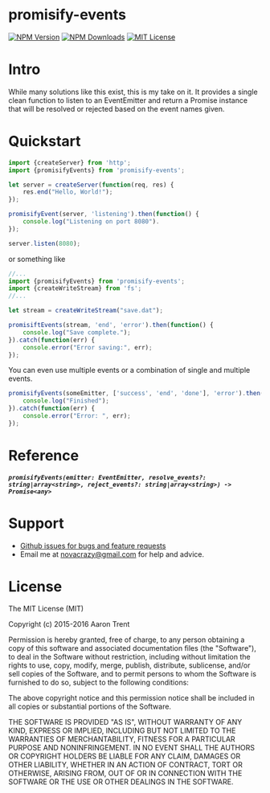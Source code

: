 promisify-events
================

[![NPM Version][npm-image]][npm-url]
[![NPM Downloads][downloads-image]][npm-url]
[![MIT License][license-image]][npm-url]

# Intro

While many solutions like this exist, this is my take on it. It provides a single clean function to listen to an
EventEmitter and return a Promise instance that will be resolved or rejected based on the event names given.

# Quickstart
```javascript
import {createServer} from 'http';
import {promisifyEvents} from 'promisify-events';

let server = createServer(function(req, res) {
    res.end("Hello, World!");
});

promisifyEvent(server, 'listening').then(function() {
    console.log("Listening on port 8080").
});

server.listen(8080);
```

or something like

```javascript
//...
import {promisifyEvents} from 'promisify-events';
import {createWriteStream} from 'fs';
//...

let stream = createWriteStream("save.dat");

promisiftEvents(stream, 'end', 'error').then(function() {
    console.log("Save complete.");
}).catch(function(err) {
    console.error("Error saving:", err);
});

```

You can even use multiple events or a combination of single and multiple events.

```javascript
promisifyEvents(someEmitter, ['success', 'end', 'done'], 'error').then(function() {
    console.log("Finished");
}).catch(function(err) {
    console.error("Error: ", err);
});
```

# Reference

##### `promisifyEvents(emitter: EventEmitter, resolve_events?: string|array<string>, reject_events?: string|array<string>) -> Promise<any>`

# Support
* [Github issues for bugs and feature requests](/issues)
* Email me at [novacrazy@gmail.com](mailto://novacrazy@gmail.com) for help and advice.

# License
The MIT License (MIT)

Copyright (c) 2015-2016 Aaron Trent

Permission is hereby granted, free of charge, to any person obtaining a copy
of this software and associated documentation files (the "Software"), to deal
in the Software without restriction, including without limitation the rights
to use, copy, modify, merge, publish, distribute, sublicense, and/or sell
copies of the Software, and to permit persons to whom the Software is
furnished to do so, subject to the following conditions:

The above copyright notice and this permission notice shall be included in all
copies or substantial portions of the Software.

THE SOFTWARE IS PROVIDED "AS IS", WITHOUT WARRANTY OF ANY KIND, EXPRESS OR
IMPLIED, INCLUDING BUT NOT LIMITED TO THE WARRANTIES OF MERCHANTABILITY,
FITNESS FOR A PARTICULAR PURPOSE AND NONINFRINGEMENT. IN NO EVENT SHALL THE
AUTHORS OR COPYRIGHT HOLDERS BE LIABLE FOR ANY CLAIM, DAMAGES OR OTHER
LIABILITY, WHETHER IN AN ACTION OF CONTRACT, TORT OR OTHERWISE, ARISING FROM,
OUT OF OR IN CONNECTION WITH THE SOFTWARE OR THE USE OR OTHER DEALINGS IN THE
SOFTWARE.


[npm-image]: https://img.shields.io/npm/v/promisify-events.svg?style=flat
[npm-url]: https://npmjs.org/package/promisify-events
[downloads-image]: https://img.shields.io/npm/dm/promisify-events.svg?style=flat
[license-image]: https://img.shields.io/npm/l/promisify-events.svg?style=flat